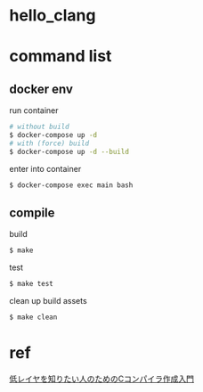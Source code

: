 # hello_clang

# command list
## docker env
run container

```bash
# without build
$ docker-compose up -d
# with (force) build
$ docker-compose up -d --build
```

enter into container

```bash
$ docker-compose exec main bash
```

## compile
build
```bash
$ make
```

test
```bash
$ make test
```

clean up build assets
```bash
$ make clean
```

# ref
[低レイヤを知りたい人のためのCコンパイラ作成入門](https://www.sigbus.info/compilerbook/)
